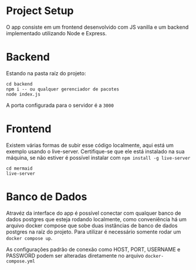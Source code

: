 # Project Setup

O app consiste em um frontend desenvolvido com JS vanilla e um backend implementado utilizando Node e Express.

# Backend

Estando na pasta raíz do projeto:

```
cd backend
npm i -- ou qualquer gerenciador de pacotes
node index.js
```

A porta configurada para o servidor é a `3000`

# Frontend

Existem várias formas de subir esse código localmente, aqui está um exemplo usando o live-server. Certifique-se que ele está instalado na sua máquina, se não estiver é possível instalar com `npm install -g live-server`

```
cd mermaid
live-server
```

# Banco de Dados

Atravéz da interface do app é possível conectar com qualquer banco de dados postgres que esteja rodando localmente, como conveniência há um arquivo docker compose que sobe duas instâncias de banco de dados postgres na raíz do projeto. Para utilizar é necessário somente rodar um `docker compose up`.

As configurações padrão de conexão como HOST, PORT, USERNAME e PASSWORD podem ser alteradas diretamente no arquivo `docker-compose.yml`
